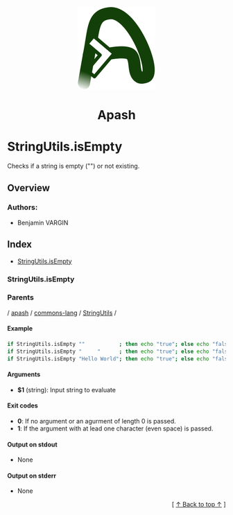 
<div align='center' id='apash-top'>
  <a href='https://github.com/hastec-fr/apash'>
    <img alt='apash-logo' src='../../../../../../../assets/apash-logo.svg'/>
  </a>

  # Apash
</div>

# StringUtils.isEmpty

Checks if a string is empty ("") or not existing.

## Overview

<!-- -->
### Authors:
* Benjamin VARGIN

## Index

* [StringUtils.isEmpty](#stringutilsisempty)

### StringUtils.isEmpty

### Parents
<!-- apash.parentBegin -->
[](../../../../.md) / [apash](../../../apash.md) / [commons-lang](../../commons-lang.md) / [StringUtils](../StringUtils.md) / 
<!-- apash.parentEnd -->

#### Example

```bash
if StringUtils.isEmpty ""           ; then echo "true"; else echo "false"; # true
if StringUtils.isEmpty "     "      ; then echo "true"; else echo "false"; # false
if StringUtils.isEmpty "Hello World"; then echo "true"; else echo "false"; # false
```

#### Arguments

* **$1** (string): Input string to evaluate

#### Exit codes

* **0**: If no argument or an agurment of length 0 is passed.
* **1**: If the argument with at lead one character (even space) is passed.

#### Output on stdout

* None

#### Output on stderr

* None


  <div align='right'>[ <a href='#apash-top'>↑ Back to top ↑</a> ]</div>


